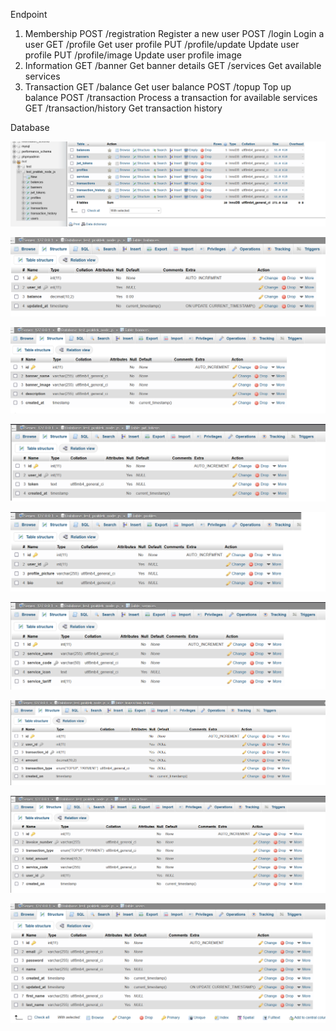 Endpoint

1. Membership
POST
/registration
Register a new user
POST
/login
Login a user
GET
/profile
Get user profile
PUT
/profile/update
Update user profile
PUT
/profile/image
Update user profile image
2. Information
GET
/banner
Get banner details
GET
/services
Get available services
3. Transaction
GET
/balance
Get user balance
POST
/topup
Top up balance
POST
/transaction
Process a transaction for available services
GET
/transaction/history
Get transaction history


Database

![Alt text](https://github.com/bbrsoft/praktek_nodejs/blob/main/database%20test_praktek_node_js.png)


![Alt text](https://github.com/bbrsoft/praktek_nodejs/blob/main/tabel%20balance.png)


![Alt text](https://github.com/bbrsoft/praktek_nodejs/blob/main/table%20banners.png)


![Alt text](https://github.com/bbrsoft/praktek_nodejs/blob/main/table%20jwt_token.png)


![Alt text](https://github.com/bbrsoft/praktek_nodejs/blob/main/table%20profiles.png)


![Alt text](https://github.com/bbrsoft/praktek_nodejs/blob/main/table%20services.png)


![Alt text](https://github.com/bbrsoft/praktek_nodejs/blob/main/table%20transaction%20history.png)


![Alt text](https://github.com/bbrsoft/praktek_nodejs/blob/main/table%20transaction.png)


![Alt text](https://github.com/bbrsoft/praktek_nodejs/blob/main/table%20users.png)
